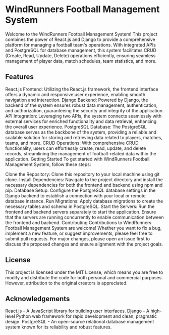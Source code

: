 # WindRunners Football Management System
Welcome to the WindRunners Football Management System! This project combines the power of React.js and Django to provide a comprehensive platform for managing a football team's operations. With integrated APIs and PostgreSQL for database management, this system facilitates CRUD (Create, Read, Update, Delete) operations efficiently, ensuring seamless management of player data, match schedules, team statistics, and more.

## **Features**
React.js Frontend: Utilizing the React.js framework, the frontend interface offers a dynamic and responsive user experience, enabling smooth navigation and interaction.
Django Backend: Powered by Django, the backend of the system ensures robust data management, authentication, and authorization, guaranteeing the security and integrity of the application.
API Integration: Leveraging two APIs, the system connects seamlessly with external services for enriched functionality and data retrieval, enhancing the overall user experience.
PostgreSQL Database: The PostgreSQL database serves as the backbone of the system, providing a reliable and scalable solution for storing and retrieving data related to players, matches, teams, and more.
CRUD Operations: With comprehensive CRUD functionality, users can effortlessly create, read, update, and delete records, streamlining the management of football-related data within the application.
Getting Started
To get started with WindRunners Football Management System, follow these steps:

Clone the Repository: Clone this repository to your local machine using git clone.
Install Dependencies: Navigate to the project directory and install the necessary dependencies for both the frontend and backend using npm and pip.
Database Setup: Configure the PostgreSQL database settings in the Django backend to establish a connection with your local or remote database instance.
Run Migrations: Apply database migrations to create the necessary tables and schema in PostgreSQL.
Start the Servers: Run the frontend and backend servers separately to start the application. Ensure that the servers are running concurrently to enable communication between the frontend and backend.
Contributing
Contributions to WindRunners Football Management System are welcome! Whether you want to fix a bug, implement a new feature, or suggest improvements, please feel free to submit pull requests. For major changes, please open an issue first to discuss the proposed changes and ensure alignment with the project goals.

## **License**
This project is licensed under the MIT License, which means you are free to modify and distribute the code for both personal and commercial purposes. However, attribution to the original creators is appreciated.

## **Acknowledgements**
React.js - A JavaScript library for building user interfaces.
Django - A high-level Python web framework for rapid development and clean, pragmatic design.
PostgreSQL - An open-source relational database management system known for its reliability and robust features.



